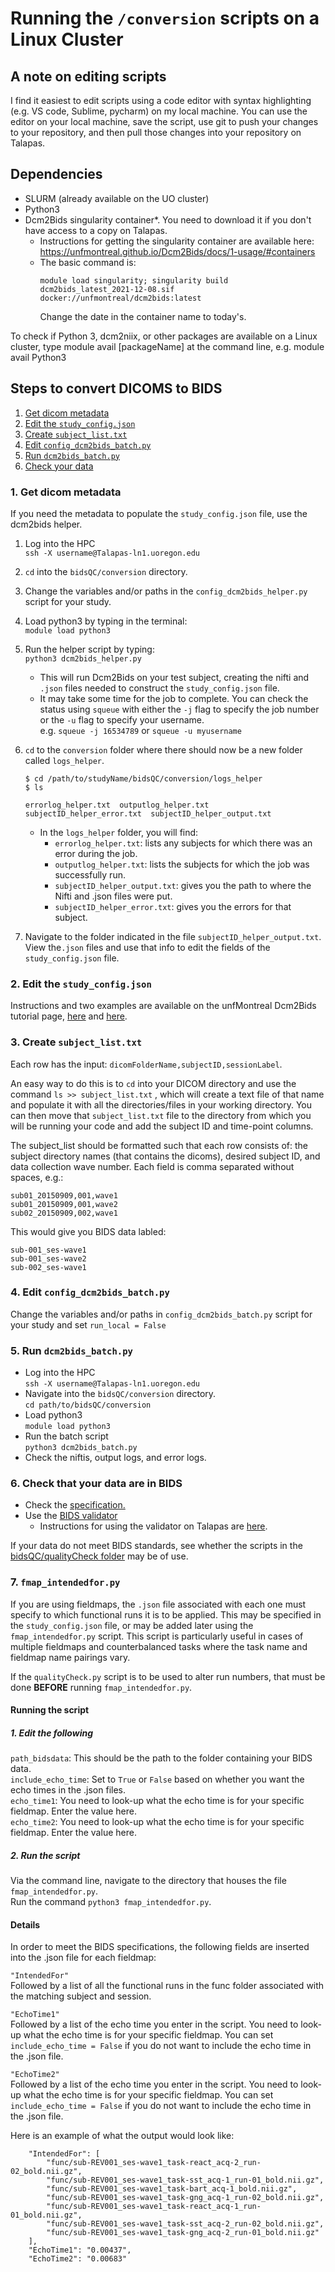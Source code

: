 # Running the `/conversion` scripts on a Linux Cluster

## A note on editing scripts

I find it easiest to edit scripts using a code editor with syntax highlighting (e.g. VS code, Sublime, pycharm) on my local machine. You can use the editor on your local machine, save the script, use git to push your changes to your repository, and then pull those changes into your repository on Talapas.

## Dependencies

- SLURM (already available on the UO cluster)
- Python3
- Dcm2Bids singularity container*. You need to download it if you don't have access to a copy on Talapas.
  - Instructions for getting the singularity container are available here: https://unfmontreal.github.io/Dcm2Bids/docs/1-usage/#containers  
  - The basic command is:
    ```
    module load singularity; singularity build dcm2bids_latest_2021-12-08.sif docker://unfmontreal/dcm2bids:latest
    ```
    Change the date in the container name to today's.

To check if Python 3, dcm2niix, or other packages are available on a Linux cluster, type module avail [packageName] at the command line, e.g. module avail Python3

## Steps to convert DICOMS to BIDS
  
  1. [Get dicom metadata](#clust1)
  2. [Edit the `study_config.json`](#clust2)
  3. [Create `subject_list.txt`](#clust3)
  4. [Edit `config_dcm2bids_batch.py`](#clust4)
  5. [Run `dcm2bids_batch.py`](#clust5)
  6. [Check your data](#clust6)

### 1. Get dicom metadata <a name="clust1">

If you need the metadata to populate the `study_config.json` file, use the dcm2bids helper.

1. Log into the HPC   
`ssh -X username@Talapas-ln1.uoregon.edu`
2. `cd` into the `bidsQC/conversion` directory.
3. Change the variables and/or paths in the `config_dcm2bids_helper.py` script for your study.  
4. Load python3 by typing in the terminal:  
`module load python3`
5. Run the helper script by typing:   
`python3 dcm2bids_helper.py`  
    - This will run Dcm2Bids on your test subject, creating the nifti and `.json` files needed to construct the `study_config.json` file.
    - It may take some time for the job to complete. You can check the status using `squeue` with either the `-j` flag to specify the job number or the `-u` flag to specify your username.  
    e.g. `squeue -j 16534789` or `squeue -u myusername`
6. `cd` to the `conversion` folder where there should now be a new folder called `logs_helper`.

    ```{bash}
    $ cd /path/to/studyName/bidsQC/conversion/logs_helper
    $ ls 

    errorlog_helper.txt  outputlog_helper.txt  subjectID_helper_error.txt  subjectID_helper_output.txt
    ```

    - In the `logs_helper` folder, you will find:
      - `errorlog_helper.txt`: lists any subjects for which there was an error during the job.
      - `outputlog_helper.txt`: lists the subjects for which the job was successfully run.
      - `subjectID_helper_output.txt`: gives you the path to where the Nifti and .json files were put.
      - `subjectID_helper_error.txt`: gives you the errors for that subject.
7. Navigate to the folder indicated in the file `subjectID_helper_output.txt`. View the`.json` files and use that info to edit the fields of the `study_config.json` file. 

### 2. Edit the `study_config.json` <a name="clust2">

Instructions and two examples are available on the unfMontreal Dcm2Bids tutorial page, [here](https://unfmontreal.github.io/Dcm2Bids/docs/3-configuration/) and [here](https://unfmontreal.github.io/Dcm2Bids/docs/2-tutorial/#building-the-configuration-file).

### 3. Create `subject_list.txt` <a name="clust3">

Each row has the input: `dicomFolderName,subjectID,sessionLabel`.

An easy way to do this is to `cd` into your DICOM directory and use the command `ls >> subject_list.txt` , which will create a text file of that name and populate it with all the directories/files in your working directory. You can then move that `subject_list.txt` file to the directory from which you will be running your code and add the subject ID and time-point columns.

The subject_list should be formatted such that each row consists of: the subject directory names (that contains the dicoms), desired subject ID, and data collection wave number. Each field is comma separated without spaces, e.g.:

```
sub01_20150909,001,wave1  
sub01_20150909,001,wave2
sub02_20150909,002,wave1
```

This would give you BIDS data labled:
```
sub-001_ses-wave1
sub-001_ses-wave2
sub-002_ses-wave1
```
### 4. Edit `config_dcm2bids_batch.py` <a name="clust4">

Change the variables and/or paths in `config_dcm2bids_batch.py` script for your study and set `run_local = False`

### 5. Run `dcm2bids_batch.py` <a name="clust5">

- Log into the HPC  
  `ssh -X username@Talapas-ln1.uoregon.edu`
- Navigate into the `bidsQC/conversion` directory.  
  `cd path/to/bidsQC/conversion`
- Load python3  
  `module load python3`
- Run the batch script  
  `python3 dcm2bids_batch.py`
- Check the niftis, output logs, and error logs.

### 6. Check that your data are in BIDS <a name="clust6">

- Check the [specification.](https://bids.neuroimaging.io/)
- Use the [BIDS validator](http://incf.github.io/bids-validator)
  - Instructions for using the validator on Talapas are [here](https://github.com/kdestasio/bidsQC/blob/main/uoTutorial.md#bids-validator-on-talapas).

If your data do not meet BIDS standards, see whether the scripts in the [bidsQC/qualityCheck folder](../qualityCheck) may be of use.

### 7. `fmap_intendedfor.py`

If you are using fieldmaps, the `.json` file associated with each one must specify to which functional runs it is to be applied. This may be specified in the `study_config.json` file, or may be added later using the `fmap_intendedfor.py` script. This script is particularly useful in cases of multiple fieldmaps and counterbalanced tasks where the task name and fieldmap name pairings vary.  

If the `qualityCheck.py` script is to be used to alter run numbers, that must be done **BEFORE** running `fmap_intendedfor.py`.  

#### Running the script

#####  1. Edit the following
  
`path_bidsdata`: This should be the path to the folder containing your BIDS data.  
`include_echo_time`: Set to `True` or `False` based on whether you want the echo times in the .json files.  
`echo_time1`: You need to look-up what the echo time is for your specific fieldmap. Enter the value here.  
`echo_time2`: You need to look-up what the echo time is for your specific fieldmap. Enter the value here.  

##### 2. Run the script

Via the command line, navigate to the directory that houses the file `fmap_intendedfor.py`.  
Run the command `python3 fmap_intendedfor.py`.  
  
#### Details

In order to meet the BIDS specifications, the following fields are inserted into the .json file for each fieldmap:  

`"IntendedFor"`  
Followed by a list of all the functional runs in the func folder associated with the matching subject and session.  

`"EchoTime1"`  
Followed by a list of the echo time you enter in the script. You need to look-up what the echo time is for your specific fieldmap. You can set `include_echo_time = False` if you do not want to include the echo time in the .json file.  

`"EchoTime2"`  
Followed by a list of the echo time you enter in the script. You need to look-up what the echo time is for your specific fieldmap. You can set `include_echo_time = False` if you do not want to include the echo time in the .json file.  

Here is an example of what the output would look like:

```
    "IntendedFor": [
        "func/sub-REV001_ses-wave1_task-react_acq-2_run-02_bold.nii.gz",
        "func/sub-REV001_ses-wave1_task-sst_acq-1_run-01_bold.nii.gz",
        "func/sub-REV001_ses-wave1_task-bart_acq-1_bold.nii.gz",
        "func/sub-REV001_ses-wave1_task-gng_acq-1_run-02_bold.nii.gz",
        "func/sub-REV001_ses-wave1_task-react_acq-1_run-01_bold.nii.gz",
        "func/sub-REV001_ses-wave1_task-sst_acq-2_run-02_bold.nii.gz",
        "func/sub-REV001_ses-wave1_task-gng_acq-2_run-01_bold.nii.gz"
    ],
    "EchoTime1": "0.00437",
    "EchoTime2": "0.00683"
```
